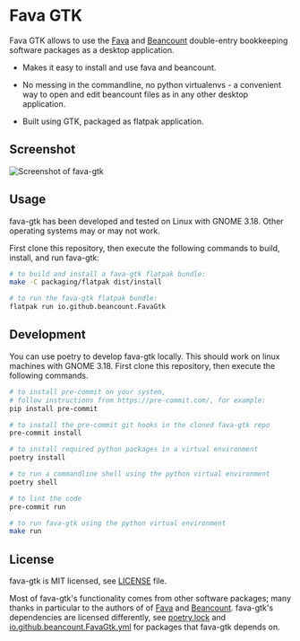 # Fava GTK

Fava GTK allows to use the [Fava](https://github.com/beancount/fava) and [Beancount](https://github.com/beancount/beancount) double-entry bookkeeping software packages as a desktop application.

* Makes it easy to install and use fava and beancount. 

* No messing in the commandline, no python virtualenvs  - a convenient way to open and edit beancount files as in any other desktop application.

* Built using GTK, packaged as flatpak application.


## Screenshot

![Screenshot of fava-gtk](https://user-images.githubusercontent.com/581188/104773200-fa2ce080-5774-11eb-978a-654c62511104.png)


## Usage

fava-gtk has been developed and tested on Linux with GNOME 3.18. Other operating systems may or may not work. 

First clone this repository, then execute the following commands to build, install, and run fava-gtk:

```bash
# to build and install a fava-gtk flatpak bundle:
make -C packaging/flatpak dist/install

# to run the fava-gtk flatpak bundle:
flatpak run io.github.beancount.FavaGtk
```

## Development

You can use poetry to develop fava-gtk locally. This should work on linux machines with GNOME 3.18. First clone this repository, then execute the following commands.

```bash
# to install pre-commit on your system,
# follow instructions from https://pre-commit.com/, for example:
pip install pre-commit

# to install the pre-commit git hooks in the cloned fava-gtk repo
pre-commit install

# to install required python packages in a virtual environment
poetry install

# to run a commandline shell using the python virtual environment
poetry shell

# to lint the code
pre-commit run

# to run fava-gtk using the python virtual environment
make run
```

## License

fava-gtk is MIT licensed, see [LICENSE](./LICENSE) file.

Most of fava-gtk's functionality comes from other software packages; many thanks in particular to the authors of of [Fava](https://github.com/beancount/fava) and [Beancount](https://github.com/beancount/beancount). fava-gtk's dependencies are licensed differently, see [poetry.lock](./poetry.lock) and [io.github.beancount.FavaGtk.yml](./packaging/flatpak/io.github.beancount.FavaGtk.yml) for packages that fava-gtk depends on.
